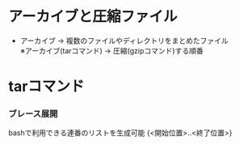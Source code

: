 # アーカイブと圧縮ファイル
- アーカイブ → 複数のファイルやディレクトリをまとめたファイル  
※アーカイブ(tarコマンド) → 圧縮(gzipコマンド)する順番

# tarコマンド

### ブレース展開
bashで利用できる連番のリストを生成可能
    {<開始位置>..<終了位置>}
